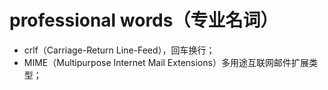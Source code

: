 # professional words（专业名词）

- crlf（Carriage-Return Line-Feed），回车换行；
- MIME（Multipurpose Internet Mail Extensions）多用途互联网邮件扩展类型；